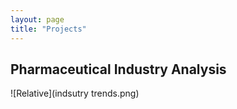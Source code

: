 ```yaml
---
layout: page
title: "Projects"
---
```

## Pharmaceutical Industry Analysis
![Relative](indsutry trends.png)
